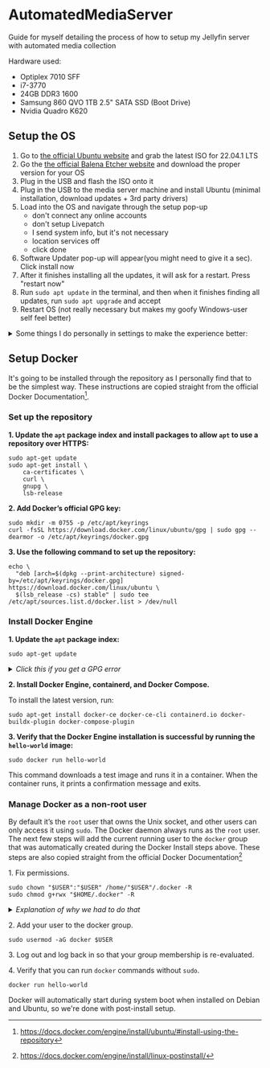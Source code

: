 # AutomatedMediaServer
Guide for myself detailing the process of how to setup my Jellyfin server with automated media collection

Hardware used: 
- Optiplex 7010 SFF
- i7-3770
- 24GB DDR3 1600
- Samsung 860 QVO 1TB 2.5" SATA SSD (Boot Drive)
- Nvidia Quadro K620

## Setup the OS
1. Go to [the official Ubuntu website](https://ubuntu.com/download/desktop) and grab the latest ISO for 22.04.1 LTS 
2. Go the [the official Balena Etcher website](https://www.balena.io/etcher#download-etcher) and download the proper version for your OS
3. Plug in the USB and flash the ISO onto it
4. Plug in the USB to the media server machine and install Ubuntu (minimal installation, download updates + 3rd party drivers)
5. Load into the OS and navigate through the setup pop-up
    - don't connect any online accounts
    - don't setup Livepatch
    - I send system info, but it's not necessary
    - location services off
    - click done
6. Software Updater pop-up will appear(you might need to give it a sec). Click install now
7. After it finishes installing all the updates, it will ask for a restart. Press "restart now"
8. Run ```sudo apt update``` in the terminal, and then when it finishes finding all updates, run ```sudo apt upgrade``` and accept
9. Restart OS (not really necessary but makes my goofy Windows-user self feel better)

<details><summary>Some things I do personally in settings to make the experience better:</summary>
<p>
    
- Go in Appearance and switch it to dark
- Go in Background and change it to something darker 
- Go in Power and change Screen Blank to 15 minutes or never 
- Go in Displays, Night Light at the top, Turn Night Light on, swap to Manual Schedule, and change the times to the same number to make it always enabled 
- Go into Date & Time and change Time Format to AM/PM 
- Go into About and make sure all my hardware shows up
- Unpin unnecessary applications from the sidebar, and pin Terminal and System Monitor
</p>
</details>

## Setup Docker
It's going to be installed through the repository as I personally find that to be the simplest way. These instructions are copied straight from the official Docker Documentation[^1].

### Set up the repository

**1\. Update the `apt` package index and install packages to allow `apt` to use a repository over HTTPS:**

    sudo apt-get update
    sudo apt-get install \
        ca-certificates \
        curl \
        gnupg \
        lsb-release

**2\. Add Docker’s official GPG key:**

    sudo mkdir -m 0755 -p /etc/apt/keyrings
    curl -fsSL https://download.docker.com/linux/ubuntu/gpg | sudo gpg --dearmor -o /etc/apt/keyrings/docker.gpg

**3\. Use the following command to set up the repository:**

    echo \
      "deb [arch=$(dpkg --print-architecture) signed-by=/etc/apt/keyrings/docker.gpg] https://download.docker.com/linux/ubuntu \
      $(lsb_release -cs) stable" | sudo tee /etc/apt/sources.list.d/docker.list > /dev/null

### Install Docker Engine

**1\. Update the `apt` package index:**

    sudo apt-get update
    
_<details><summary>Click this if you get a GPG error</summary>_
<p>
Your default umask may be incorrectly configured, preventing detection of the repository public key file. Try granting read permission for the Docker public key file before updating the package index:

    sudo chmod a+r /etc/apt/keyrings/docker.gpg
    sudo apt-get update

</p>
</details>

**2\. Install Docker Engine, containerd, and Docker Compose.**

To install the latest version, run:
    
    sudo apt-get install docker-ce docker-ce-cli containerd.io docker-buildx-plugin docker-compose-plugin

**3\. Verify that the Docker Engine installation is successful by running the `hello-world` image:**

    sudo docker run hello-world
This command downloads a test image and runs it in a container. When the container runs, it prints a confirmation message and exits.

### Manage Docker as a non-root user
By default it’s the `root` user that owns the Unix socket, and other users can only access it using `sudo`. The Docker daemon always runs as the `root` user. The next few steps will add the current running user to the `docker` group that was automatically created during the Docker Install steps above. These steps are also copied straight from the official Docker Documentation[^2]

1\. Fix permissions. 

    sudo chown "$USER":"$USER" /home/"$USER"/.docker -R
    sudo chmod g+rwx "$HOME/.docker" -R

_<details><summary>Explanation of why we had to do that</summary>_
<p>

We initially ran a Docker CLI command (the `hello-world` test) using `sudo` before adding ourselves to the `docker` group, which would cause the following error:

>WARNING: Error loading config file: /home/user/.docker/config.json -<br>stat /home/user/.docker/config.json: permission denied

This error indicates that the permission settings for the `~/.docker/` directory are incorrect, due to having used the `sudo` command earlier.

Running the permission fix command above allows us to do the following steps without having issues.
    
</p>
</details>

2\. Add your user to the docker group.

    sudo usermod -aG docker $USER
3\. Log out and log back in so that your group membership is re-evaluated.

4\. Verify that you can run `docker` commands without `sudo`.

    docker run hello-world
Docker will automatically start during system boot when installed on Debian and Ubuntu, so we're done with post-install setup.

[^1]: https://docs.docker.com/engine/install/ubuntu/#install-using-the-repository
[^2]: https://docs.docker.com/engine/install/linux-postinstall/
